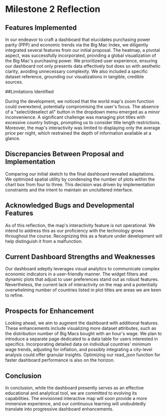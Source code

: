 # Milestone 2 Reflection

## Features Implemented
In our endeavor to craft a dashboard that elucidates purchasing power parity (PPP) and economic trends via the Big Mac Index, we diligently integrated several features from our initial proposal. The heatmap, a pivotal aspect, was successfully incorporated, providing a global visualization of the Big Mac's purchasing power. We prioritized user experience, ensuring our dashboard not only presents data effectively but does so with aesthetic clarity, avoiding unnecessary complexity. We also included a specific dataset reference, grounding our visualizations in tangible, credible sources.

##Limitations Identified

During the development, we noticed that the world map's zoom function could overextend, potentially compromising the user's focus. The absence of a "select/deselect all" button in the dropdown menu emerged as a minor inconvenience. A significant challenge was managing plot titles with excessive country listings, prompting us to consider title length restrictions. Moreover, the map's interactivity was limited to displaying only the average price per night, which restrained the depth of information available at a glance.

## Discrepancies Between Proposal and Implementation

Comparing our initial sketch to the final dashboard revealed adaptations. We optimized spatial utility by condensing the number of plots within the chart box from four to three. This decision was driven by implementation constraints and the intent to maintain an uncluttered interface. 

## Acknowledged Bugs and Developmental Features

As of this reflection, the map's interactivity feature is not operational. We intend to address this as our proficiency with the technology grows throughout the course. Recognizing this as a feature under development will help distinguish it from a malfunction.

## Current Dashboard Strengths and Weaknesses

Our dashboard adeptly leverages visual analytics to communicate complex economic indicators in a user-friendly manner. The widget filters and dynamic plots that adjust to user preferences stand out as robust features. Nevertheless, the current lack of interactivity on the map and a potentially overwhelming number of countries listed in plot titles are areas we are keen to refine.

## Prospects for Enhancement

Looking ahead, we aim to augment the dashboard with additional features. These enhancements include visualizing more dataset attributes, such as the distribution number of Big Macs bought with an hour's wage. We plan to introduce a separate page dedicated to a data table for users interested in specifics. Incorporating detailed data on individual countries' minimum wage trends, adjusting for inflation, and possibly integrating a city-level analysis could offer granular insights. Optimizing our read_json function for faster dashboard performance is also on the horizon.

## Conclusion

In conclusion, while the dashboard presently serves as an effective educational and analytical tool, we are committed to evolving its capabilities. The envisioned interactive map will soon provide a more immersive experience, and our continuous learning will undoubtedly translate into progressive dashboard enhancements.
